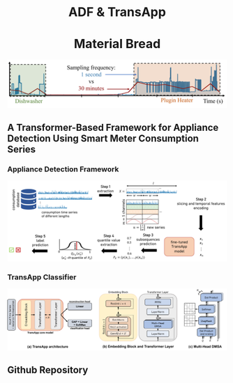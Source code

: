<center><h1>ADF & TransApp</h1></center>

<h1 align="center">Material Bread</h1>

![Intro image](https://github.com/adrienpetralia/TransApp/blob/master/ressources/Intro.png?raw=true)

## A Transformer-Based Framework for Appliance Detection Using Smart Meter Consumption Series 

### Appliance Detection Framework
![Framework image](https://github.com/adrienpetralia/TransApp/blob/master/ressources/Framework.png?raw=true)

### TransApp Classifier
![TransApp image](https://github.com/adrienpetralia/TransApp/blob/master/ressources/all_model.png?raw=true)

## Github Repository
